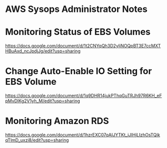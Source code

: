# AWS Sysops Administrator Notes



# Monitoring Status of EBS Volumes
https://docs.google.com/document/d/1t2CNYqQh3D2yljNOQpBT3E7ccMXTHBuAxd_ncJpdjJg/edit?usp=sharing

# Change Auto-Enable IO Setting for EBS Volume
https://docs.google.com/document/d/1q9DHR14jukPThqGuTRJh97R6KH_eFpMvDIKg2V1yh_M/edit?usp=sharing

# Monitoring Amazon RDS
https://docs.google.com/document/d/1hzrEXC07qAIJYTKt_iJIHjLIzhOsTQikqTlmD_uxzi8/edit?usp=sharing
